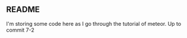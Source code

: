 README
--------

I'm storing some code here as I go through the tutorial of meteor.
Up to commit 7-2
